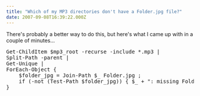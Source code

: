 ```yaml
---
title: "Which of my MP3 directories don't have a Folder.jpg file?"
date: 2007-09-08T16:39:22.000Z
---
```

There's probably a better way to do this, but here's what I came up with in a couple of minutes...
<pre>Get-ChildItem $mp3_root -recurse -include *.mp3 |
Split-Path -parent |
Get-Unique |
ForEach-Object {
    $folder_jpg = Join-Path $_ Folder.jpg ;
    if (-not (Test-Path $folder_jpg)) { $_ + ": missing Folder.jpg" }
}</pre>
